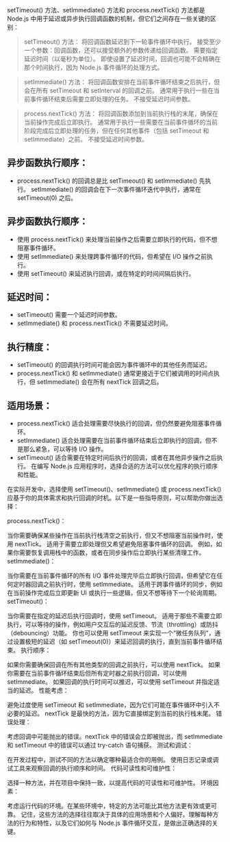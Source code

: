 setTimeout() 方法、setImmediate() 方法和 process.nextTick() 方法都是 Node.js 中用于延迟或异步执行回调函数的机制，但它们之间存在一些关键的区别：

>setTimeout() 方法：
将回调函数延迟到下一轮事件循环中执行。
接受至少一个参数：回调函数，还可以接受额外的参数传递给回调函数。
需要指定延迟时间（以毫秒为单位）。
即使设置了延迟时间，回调也可能不会精确在那个时间执行，因为 Node.js 事件循环的处理方式。

>setImmediate() 方法：
将回调函数安排在当前事件循环结束之后执行，但会在所有 setTimeout 和 setInterval 的回调之前。
通常用于执行一些在当前事件循环结束后需要立即处理的任务。
不接受延迟时间参数。

>process.nextTick() 方法：
将回调函数添加到当前执行栈的末尾，确保在当前操作完成后立即执行。
通常用于执行一些需要在当前事件循环的当前阶段完成后立即处理的任务，但在任何其他事件（包括 setTimeout 和 setImmediate）之前。
不接受延迟时间参数。

##  异步函数执行顺序：

* process.nextTick() 的回调总是比 setTimeout() 和 setImmediate() 先执行。
setImmediate() 的回调会在下一次事件循环迭代中执行，通常在 setTimeout(0) 之后。
## 异步函数执行顺序：

* 使用 process.nextTick() 来处理当前操作之后需要立即执行的代码，但不想阻塞事件循环。
* 使用 setImmediate() 来处理跨事件循环的代码，但希望在 I/O 操作之前执行。
* 使用 setTimeout() 来延迟执行回调，或在特定的时间间隔后执行。
## 延迟时间：

* setTimeout() 需要一个延迟时间参数。
* setImmediate() 和 process.nextTick() 不需要延迟时间。
## 执行精度：

* setTimeout() 的回调执行时间可能会因为事件循环中的其他任务而延迟。
* process.nextTick() 和 setImmediate() 通常更接近于它们被调用的时间点执行，但 setImmediate() 会在所有 nextTick 回调之后。

## 适用场景：

* process.nextTick() 适合处理需要尽快执行的回调，但仍然要避免阻塞事件循环。
* setImmediate() 适合处理需要在当前事件循环结束后立即执行的回调，但不是那么紧急，可以等待 I/O 操作。
* setTimeout() 适合需要在特定时间后执行的回调，或者在其他异步操作之后执行。
在编写 Node.js 应用程序时，选择合适的方法可以优化程序的执行顺序和性能。


在实际开发中，选择使用 setTimeout()、setImmediate() 或 process.nextTick() 应基于你的具体需求和执行回调的时机。以下是一些指导原则，可以帮助你做出选择：

process.nextTick()：

当你需要确保某些操作在当前执行栈清空之前执行，但又不想阻塞当前操作时，使用 nextTick。
适用于需要立即处理但又希望避免阻塞事件循环的回调。
例如，如果你需要恢复调用栈中的函数，或者在同步操作后立即执行某些清理工作。
setImmediate()：

当你需要在当前事件循环的所有 I/O 事件处理完毕后立即执行回调，但希望它在任何定时器回调之前执行时，使用 setImmediate。
适用于跨事件循环的同步，例如在当前操作完成后立即更新 UI 或执行一些逻辑，但又不想等待下一个轮询周期。
setTimeout()：

当你需要在指定的延迟后执行回调时，使用 setTimeout。
适用于那些不需要立即执行，可以等待的操作，例如用户交互后的延迟反馈、节流（throttling）或防抖（debouncing）功能。
你也可以使用 setTimeout 来实现一个“微任务队列”，通过设置极短的延迟（如 setTimeout(0)）来延迟回调的执行，直到当前事件循环结束。
执行顺序：

如果你需要确保回调在所有其他类型的回调之前执行，可以使用 nextTick。
如果你需要在当前事件循环结束后但所有定时器之前执行回调，可以使用 setImmediate。
如果回调的执行时间可以推迟，可以使用 setTimeout 并指定适当的延迟。
性能考虑：

避免过度使用 setTimeout 和 setImmediate，因为它们可能在事件循环中引入不必要的延迟。
nextTick 是最快的方法，因为它直接绑定到当前的执行栈末尾。
错误处理：

考虑回调中可能抛出的错误。nextTick 中的错误会立即被抛出，而 setImmediate 和 setTimeout 中的错误可以通过 try-catch 语句捕获。
测试和调试：

在开发过程中，测试不同的方法以确定哪种最适合你的用例。
使用日志记录或调试工具来观察回调的执行顺序和时间。
代码可读性和可维护性：

选择一种方法，并在项目中保持一致，以提高代码的可读性和可维护性。
环境因素：

考虑运行代码的环境。在某些环境中，特定的方法可能比其他方法更有效或更可靠。
记住，这些方法的选择往往取决于具体的应用场景和个人偏好。理解每种方法的行为和特性，以及它们如何与 Node.js 事件循环交互，是做出正确选择的关键。